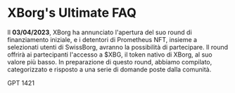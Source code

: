 # XBorg's Ultimate FAQ

Il **03/04/2023**, XBorg ha annunciato l'apertura del suo round di finanziamento iniziale, e i detentori di Prometheus NFT, insieme a selezionati utenti di SwissBorg, avranno la possibilità di partecipare. Il round offrirà ai partecipanti l'accesso a $XBG, il token nativo di XBorg, al suo valore più basso. In preparazione di questo round, abbiamo compilato, categorizzato e risposto a una serie di domande poste dalla comunità.

GPT 1421